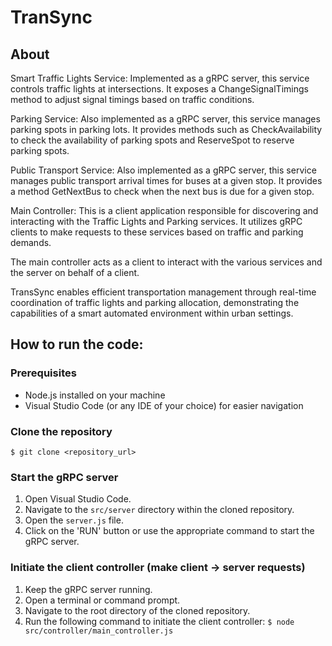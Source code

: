 ﻿# TranSync

## About
Smart Traffic Lights Service: Implemented as a gRPC server, this service controls traffic lights at intersections. It exposes a ChangeSignalTimings method to adjust signal timings based on traffic conditions.

Parking Service: Also implemented as a gRPC server, this service manages parking spots in parking lots. It provides methods such as CheckAvailability to check the availability of parking spots and ReserveSpot to reserve parking spots.

Public Transport Service: Also implemented as a gRPC server, this service manages public transport arrival times for buses at a given stop. It provides a method GetNextBus to check when the next bus is due for a given stop.

Main Controller: This is a client application responsible for discovering and interacting with the Traffic Lights and Parking services. It utilizes gRPC clients to make requests to these services based on traffic and parking demands.

The main controller acts as a client to interact with the various services and the server on behalf of a client.

TransSync enables efficient transportation management through real-time coordination of traffic lights and parking allocation, demonstrating the capabilities of a smart automated environment within urban settings.

## How to run the code:

### Prerequisites
- Node.js installed on your machine
- Visual Studio Code (or any IDE of your choice) for easier navigation

### Clone the repository
```$ git clone <repository_url> ```

### Start the gRPC server
1. Open Visual Studio Code.
2. Navigate to the `src/server` directory within the cloned repository.
3. Open the `server.js` file.
4. Click on the 'RUN' button or use the appropriate command to start the gRPC server.

### Initiate the client controller (make client -> server requests)
1. Keep the gRPC server running.
2. Open a terminal or command prompt.
3. Navigate to the root directory of the cloned repository.
4. Run the following command to initiate the client controller:
```$ node src/controller/main_controller.js```
